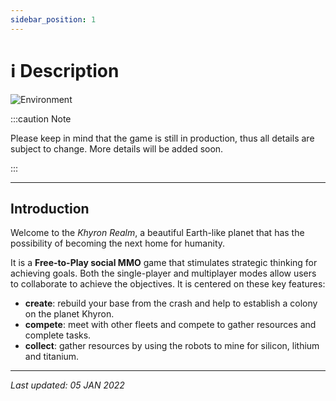 ```yaml
---
sidebar_position: 1
---
```


# ℹ️ Description

![Environment](/img/wiki/cover.png)

:::caution Note

Please keep in mind that the game is still in production, thus all details are subject to change.
More details will be added soon.

:::

---

## Introduction

Welcome to the *Khyron Realm*, a beautiful Earth-like planet that has the possibility of becoming the next home for humanity. 

It is a **Free-to-Play social MMO** game that stimulates strategic thinking for achieving goals. 
Both the single-player and multiplayer modes allow users to collaborate to achieve the objectives. 
It is centered on these key features:
* **create**: rebuild your base from the crash and help to establish a colony on the planet Khyron.
* **compete**: meet with other fleets and compete to gather resources and complete tasks.
* **collect**: gather resources by using the robots to mine for silicon, lithium and titanium.

---

*Last updated: 05 JAN 2022*